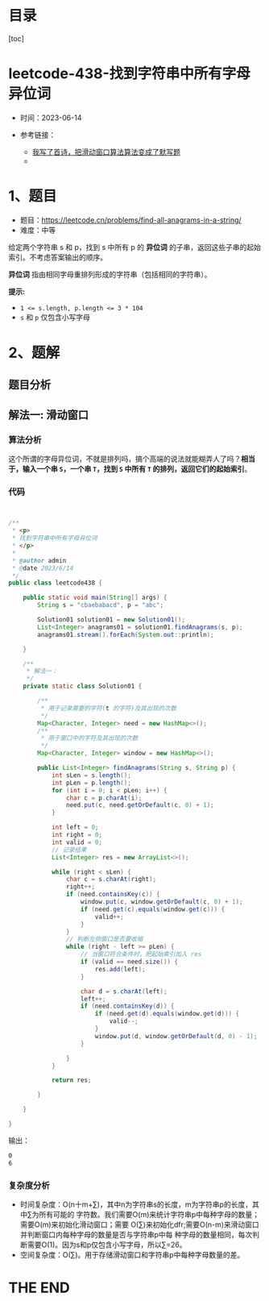 # 目录

[toc]

# leetcode-438-找到字符串中所有字母异位词

- 时间：2023-06-14

- 参考链接：
  - [我写了首诗，把滑动窗口算法算法变成了默写题](https://labuladong.gitee.io/algo/di-yi-zhan-da78c/shou-ba-sh-48c1d/wo-xie-le--f7a92/)
  - 



# 1、题目

- 题目：https://leetcode.cn/problems/find-all-anagrams-in-a-string/
- 难度：中等



给定两个字符串 s 和 p，找到 s 中所有 p 的 **异位词** 的子串，返回这些子串的起始索引。不考虑答案输出的顺序。

**异位词** 指由相同字母重排列形成的字符串（包括相同的字符串）。



**提示:**

+ `1 <= s.length, p.length <= 3 * 104`
+ `s` 和 `p` 仅包含小写字母





# 2、题解

## 题目分析



## 解法一:  滑动窗口

### 算法分析

这个所谓的字母异位词，不就是排列吗，搞个高端的说法就能糊弄人了吗？**相当于，输入一个串 `S`，一个串 `T`，找到 `S` 中所有 `T` 的排列，返回它们的起始索引**。



### 代码

```java


/**
 * <p>
 * 找到字符串中所有字母异位词
 * </p>
 *
 * @author admin
 * @date 2023/6/14
 */
public class leetcode438 {

    public static void main(String[] args) {
        String s = "cbaebabacd", p = "abc";

        Solution01 solution01 = new Solution01();
        List<Integer> anagrams01 = solution01.findAnagrams(s, p);
        anagrams01.stream().forEach(System.out::println);

    }

    /**
     * 解法一：
     */
    private static class Solution01 {

        /**
         * 用于记录需要的字符(t 的字符)及其出现的次数
         */
        Map<Character, Integer> need = new HashMap<>();
        /**
         * 用于窗口中的字符及其出现的次数
         */
        Map<Character, Integer> window = new HashMap<>();

        public List<Integer> findAnagrams(String s, String p) {
            int sLen = s.length();
            int pLen = p.length();
            for (int i = 0; i < pLen; i++) {
                char c = p.charAt(i);
                need.put(c, need.getOrDefault(c, 0) + 1);
            }

            int left = 0;
            int right = 0;
            int valid = 0;
            // 记录结果
            List<Integer> res = new ArrayList<>();

            while (right < sLen) {
                char c = s.charAt(right);
                right++;
                if (need.containsKey(c)) {
                    window.put(c, window.getOrDefault(c, 0) + 1);
                    if (need.get(c).equals(window.get(c))) {
                        valid++;
                    }
                }
                // 判断左侧窗口是否要收缩
                while (right - left >= pLen) {
                    // 当窗口符合条件时，把起始索引加入 res
                    if (valid == need.size()) {
                        res.add(left);
                    }

                    char d = s.charAt(left);
                    left++;
                    if (need.containsKey(d)) {
                        if (need.get(d).equals(window.get(d))) {
                            valid--;
                        }
                        window.put(d, window.getOrDefault(d, 0) - 1);
                    }

                }
            }

            return res;

        }

    }

}

```

输出：

```sh
0
6
```





### 复杂度分析

- 时间复杂度：O(n十m+∑)，其中n为字符串s的长度，m为字符串p的长度，其中∑为所有可能的
  字符数。我们需要O(m)来统计字符串p中每种字母的数量；需要O(m)来初始化滑动窗口；需要
  O(∑)来初始化dfr;需要O(n-m)来滑动窗口并判断窗口内每种字母的数量是否与字符串p中每
  种字母的数量相同，每次判断需要O(1)。因为s和p仅包含小写字母，所以∑=26。
- 空间复杂度：O(∑)。用于存储滑动窗口和字符串p中每种字母数量的差。





# THE END